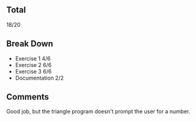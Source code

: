 ## Total ##
18/20

## Break Down ##
* Exercise 1 4/6
* Exercise 2 6/6
* Exercise 3 6/6
* Documentation 2/2

## Comments ##
Good job, but the triangle program doesn't prompt the user for a number.
